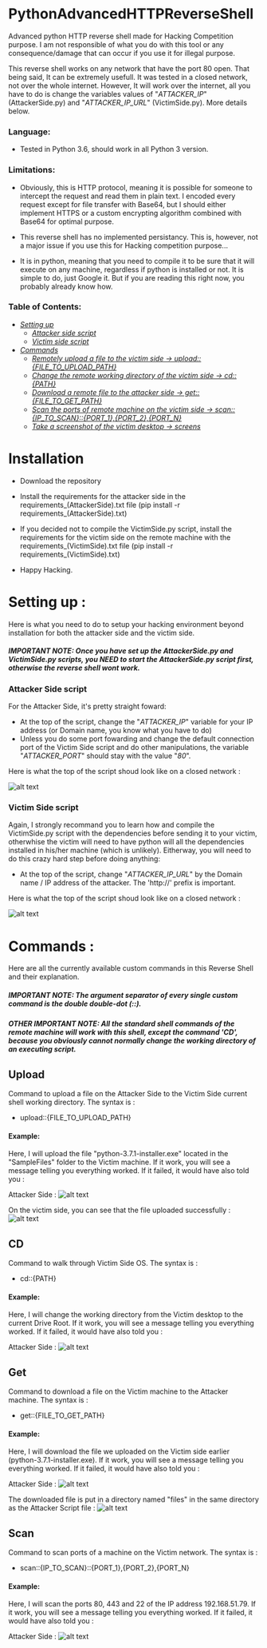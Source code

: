 # PythonAdvancedHTTPReverseShell
Advanced python HTTP reverse shell made for Hacking Competition purpose. I am not responsible of what you do with this tool or any consequence/damage that can occur if you use it for illegal purpose.

This reverse shell works on any network that have the port 80 open. That being said, It can be extremely usefull. It was tested in a closed network, not over the whole internet. However, It will work over the internet, all you have to do is change the variables values of "*ATTACKER_IP*" (AttackerSide.py) and "*ATTACKER_IP_URL*" (VictimSide.py). More details below.

### Language: ### 

- Tested in Python 3.6, should work in all Python 3 version.

### Limitations: ###

- Obviously, this is HTTP protocol, meaning it is possible for someone to intercept the request and read them in plain text. I encoded every request except for file transfer with Base64, but I should either implement HTTPS or a custom encrypting algorithm combined with Base64 for optimal purpose.
               
- This reverse shell has no implemented persistancy. This is, however, not a major issue if you use this for Hacking competition purpose...

- It is in python, meaning that you need to compile it to be sure that it will execute on any machine, regardless if python is installed or not. It is simple to do, just Google it. But if you are reading this right now, you probably already know how.

### Table of Contents: ###
- [*Setting up*](https://github.com/FanaticPythoner/PythonAdvancedHTTPReverseShell#setting-up-)
  - [*Attacker side script*](https://github.com/FanaticPythoner/PythonAdvancedHTTPReverseShell#attacker-side-script)
  - [*Victim side script*](https://github.com/FanaticPythoner/PythonAdvancedHTTPReverseShell#victim-side-script)
- [*Commands*](https://github.com/FanaticPythoner/PythonAdvancedHTTPReverseShell#Commands-)
  - [*Remotely upload a file to the victim side -> upload::{FILE_TO_UPLOAD_PATH}*](https://github.com/FanaticPythoner/PythonAdvancedHTTPReverseShell#upload)
  - [*Change the remote working directory of the victim side -> cd::{PATH}*](https://github.com/FanaticPythoner/PythonAdvancedHTTPReverseShell#cd)
  - [*Download a remote file to the attacker side -> get::{FILE_TO_GET_PATH}*](https://github.com/FanaticPythoner/PythonAdvancedHTTPReverseShell#get)
  - [*Scan the ports of remote machine on the victim side -> scan::{IP_TO_SCAN}::{PORT_1},{PORT_2},{PORT_N}*](https://github.com/FanaticPythoner/PythonAdvancedHTTPReverseShell#scan)
  - [*Take a screenshot of the victim desktop -> screens*](https://github.com/FanaticPythoner/PythonAdvancedHTTPReverseShell#screens-command)
  
# Installation

- Download the repository

- Install the requirements for the attacker side in the requirements_(AttackerSide).txt file (pip install -r requirements_(AttackerSide).txt)

- If you decided not to compile the VictimSide.py script, install the requirements for the victim side on the remote machine with the requirements_(VictimSide).txt file (pip install -r requirements_(VictimSide).txt)

- Happy Hacking.


# Setting up :

Here is what you need to do to setup your hacking environment beyond installation for both the attacker side and the victim side.
##### IMPORTANT NOTE: Once you have set up the AttackerSide.py and VictimSide.py scripts, you NEED to start the AttackerSide.py script first, otherwise the reverse shell wont work.

### Attacker Side script ###

For the Attacker Side, it's pretty straight foward: 
- At the top of the script, change the "*ATTACKER_IP*" variable for your IP address (or Domain name, you know what you have to do)
- Unless you do some port fowarding and change the default connection port of the Victim Side script and do other manipulations, the variable "*ATTACKER_PORT*" should stay with the value "*80*".

Here is what the top of the script shoud look like on a closed network :

![alt text](https://i.imgur.com/OtStUWN.jpg)

### Victim Side script ###
Again, I strongly recommand you to learn how and compile the VictimSide.py script with the dependencies before sending it to your victim, otherwhise the victim will need to have python will all the dependencies installed in his/her machine (which is unlikely). Eitherway, you will need to do this crazy hard step before doing anything:
- At the top of the script, change "*ATTACKER_IP_URL*" by the Domain name / IP address of the attacker. The 'http://' prefix is important.

Here is what the top of the script shoud look like on a closed network :

![alt text](https://i.imgur.com/4G42IUF.jpg)

# Commands :

Here are all the currently available custom commands in this Reverse Shell and their explanation.
##### IMPORTANT NOTE: The argument separator of every single custom command is the double double-dot (::).
##### OTHER IMPORTANT NOTE: All the standard shell commands of the remote machine will work with this shell, except the command 'CD', because you obviously cannot normally change the working directory of an executing script.

## Upload ##

Command to upload a file on the Attacker Side to the Victim Side current shell working directory. The syntax is :
- upload::{FILE_TO_UPLOAD_PATH}

#### Example:

Here, I will upload the file "python-3.7.1-installer.exe" located in the "SampleFiles" folder to the Victim machine. If it work, you will see a message telling you everything worked. If it failed, it would have also told you :

Attacker Side :
![alt text](https://i.imgur.com/WSRDQ5Q.jpg)

On the victim side, you can see that the file uploaded successfully :
![alt text](https://i.imgur.com/UaCknZa.jpg)

## CD ##

Command to walk through Victim Side OS. The syntax is :
- cd::{PATH}

#### Example:

Here, I will change the working directory from the Victim desktop to the current Drive Root. If it work, you will see a message telling you everything worked. If it failed, it would have also told you :

Attacker Side :
![alt text](https://i.imgur.com/b5dHgjB.jpg)

## Get ##

Command to download a file on the Victim machine to the Attacker machine. The syntax is :
- get::{FILE_TO_GET_PATH}

#### Example:

Here, I will download the file we uploaded on the Victim side earlier (python-3.7.1-installer.exe). If it work, you will see a message telling you everything worked. If it failed, it would have also told you :

Attacker Side :
![alt text](https://i.imgur.com/iTcWS8t.jpg)

The downloaded file is put in a directory named "files" in the same directory as the Attacker Script file : 
![alt text](https://i.imgur.com/HFKrEtw.jpg)

## Scan ##

Command to scan ports of a machine on the Victim network. The syntax is :
- scan::{IP_TO_SCAN}::{PORT_1},{PORT_2},{PORT_N}

#### Example:

Here, I will scan the ports 80, 443 and 22 of the IP address 192.168.51.79. If it work, you will see a message telling you everything worked. If it failed, it would have also told you :

Attacker Side :
![alt text](https://i.imgur.com/kCP789B.jpg)
